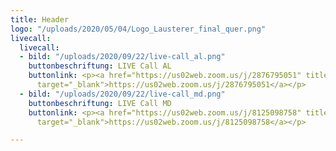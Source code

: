 ```yaml
---
title: Header
logo: "/uploads/2020/05/04/Logo_Lausterer_final_quer.png"
livecall:
  livecall:
  - bild: "/uploads/2020/09/22/live-call_al.png"
    buttonbeschriftung: LIVE Call AL
    buttonlink: <p><a href="https://us02web.zoom.us/j/2876795051" title="https://us02web.zoom.us/j/2876795051"
      target="_blank">https://us02web.zoom.us/j/2876795051</a></p>
  - bild: "/uploads/2020/09/22/live-call_md.png"
    buttonbeschriftung: LIVE Call MD
    buttonlink: <p><a href="https://us02web.zoom.us/j/8125098758" title="https://us02web.zoom.us/j/8125098758#success"
      target="_blank">https://us02web.zoom.us/j/8125098758</a></p>

---
```

